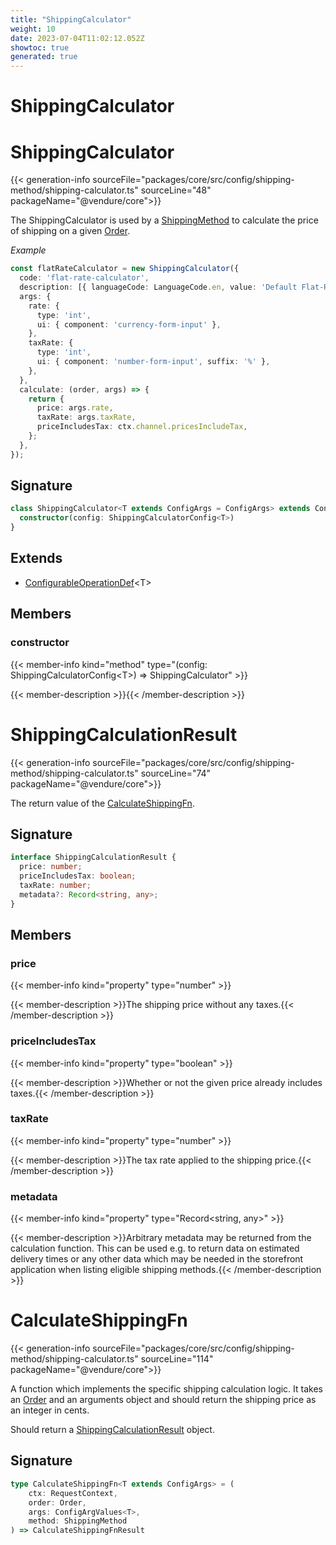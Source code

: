 ```yaml
---
title: "ShippingCalculator"
weight: 10
date: 2023-07-04T11:02:12.052Z
showtoc: true
generated: true
---
```

<!-- This file was generated from the Vendure source. Do not modify. Instead, re-run the "docs:build" script -->

# ShippingCalculator
<div class="symbol">


# ShippingCalculator

{{< generation-info sourceFile="packages/core/src/config/shipping-method/shipping-calculator.ts" sourceLine="48" packageName="@vendure/core">}}

The ShippingCalculator is used by a <a href='/typescript-api/entities/shipping-method#shippingmethod'>ShippingMethod</a> to calculate the price of shipping on a given <a href='/typescript-api/entities/order#order'>Order</a>.

*Example*

```ts
const flatRateCalculator = new ShippingCalculator({
  code: 'flat-rate-calculator',
  description: [{ languageCode: LanguageCode.en, value: 'Default Flat-Rate Shipping Calculator' }],
  args: {
    rate: {
      type: 'int',
      ui: { component: 'currency-form-input' },
    },
    taxRate: {
      type: 'int',
      ui: { component: 'number-form-input', suffix: '%' },
    },
  },
  calculate: (order, args) => {
    return {
      price: args.rate,
      taxRate: args.taxRate,
      priceIncludesTax: ctx.channel.pricesIncludeTax,
    };
  },
});
```

## Signature

```TypeScript
class ShippingCalculator<T extends ConfigArgs = ConfigArgs> extends ConfigurableOperationDef<T> {
  constructor(config: ShippingCalculatorConfig<T>)
}
```
## Extends

 * <a href='/typescript-api/configurable-operation-def/#configurableoperationdef'>ConfigurableOperationDef</a>&#60;T&#62;


## Members

### constructor

{{< member-info kind="method" type="(config: ShippingCalculatorConfig&#60;T&#62;) => ShippingCalculator"  >}}

{{< member-description >}}{{< /member-description >}}


</div>
<div class="symbol">


# ShippingCalculationResult

{{< generation-info sourceFile="packages/core/src/config/shipping-method/shipping-calculator.ts" sourceLine="74" packageName="@vendure/core">}}

The return value of the <a href='/typescript-api/shipping/shipping-calculator#calculateshippingfn'>CalculateShippingFn</a>.

## Signature

```TypeScript
interface ShippingCalculationResult {
  price: number;
  priceIncludesTax: boolean;
  taxRate: number;
  metadata?: Record<string, any>;
}
```
## Members

### price

{{< member-info kind="property" type="number"  >}}

{{< member-description >}}The shipping price without any taxes.{{< /member-description >}}

### priceIncludesTax

{{< member-info kind="property" type="boolean"  >}}

{{< member-description >}}Whether or not the given price already includes taxes.{{< /member-description >}}

### taxRate

{{< member-info kind="property" type="number"  >}}

{{< member-description >}}The tax rate applied to the shipping price.{{< /member-description >}}

### metadata

{{< member-info kind="property" type="Record&#60;string, any&#62;"  >}}

{{< member-description >}}Arbitrary metadata may be returned from the calculation function. This can be used
e.g. to return data on estimated delivery times or any other data which may be
needed in the storefront application when listing eligible shipping methods.{{< /member-description >}}


</div>
<div class="symbol">


# CalculateShippingFn

{{< generation-info sourceFile="packages/core/src/config/shipping-method/shipping-calculator.ts" sourceLine="114" packageName="@vendure/core">}}

A function which implements the specific shipping calculation logic. It takes an <a href='/typescript-api/entities/order#order'>Order</a> and
an arguments object and should return the shipping price as an integer in cents.

Should return a <a href='/typescript-api/shipping/shipping-calculator#shippingcalculationresult'>ShippingCalculationResult</a> object.

## Signature

```TypeScript
type CalculateShippingFn<T extends ConfigArgs> = (
    ctx: RequestContext,
    order: Order,
    args: ConfigArgValues<T>,
    method: ShippingMethod
) => CalculateShippingFnResult
```
</div>
